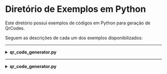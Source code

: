 # Diretório de Exemplos em Python

Este diretório possui exemplos de códigos em Python para geração de QrCodes.

Seguem as descrições de cada um dos exemplos disponibilizados:

---

<details>
  <summary><b>qr_code_generator.py</b></summary>

  Este programa foi desenvolvido para gerar QR Codes a partir de uma entrada de texto fornecida pelo usuário. Ele utiliza a biblioteca `qrcode` para criar e salvar o QR Code em um arquivo de imagem no formato PNG.

  **Funcionalidades:**

  - ***Geração de QR Code***:
    - Cria um QR Code a partir de um texto fornecido pelo usuário.
    - Permite personalizar o tamanho do QR Code, o tamanho de cada "box" (pixel), a espessura da borda, a cor de fundo e a cor do QR Code.

  - ***Salvamento do QR Code***:
    - Salva o QR Code gerado em um arquivo de imagem no formato PNG no diretório onde o script está localizado.

  **Como funciona:**

  O programa solicita ao usuário que insira o texto que deseja codificar no QR Code. Em seguida, ele utiliza a biblioteca `qrcode` para gerar o QR Code com base nas configurações definidas (versão, tamanho do box, borda, cores, etc.). Por fim, o QR Code é salvo como um arquivo PNG no diretório do script.

  **Personalização:**

  O programa permite personalizar várias propriedades do QR Code, como:

  - `VERSAO`: Controla o tamanho do QR Code (valores de 1 a 40).
  - `BOX_SIZE`: Define o tamanho de cada "box" (pixel) do QR Code.
  - `BORDER`: Define a espessura da borda ao redor do QR Code.
  - `BACK_COLOR`: Define a cor de fundo do QR Code (em formato RGB).
  - `FILL_COLOR`: Define a cor do QR Code (em formato RGB).

  **Dependências:**

  Para utilizar este programa, é necessário instalar a biblioteca `qrcode`. Isso pode ser feito utilizando o gerenciador de pacotes `pip` com o seguinte comando:

  ```bash```
  ```pip install qrcode```
  
  Para mais informações sobre a biblioteca `qrcode`, consulte a [documentação oficial](https://pypi.org/project/qrcode/).
</details>

---

<details>
  <summary><b>qr_code_generator.py</b></summary>

  Este programa foi desenvolvido para gerar QR Codes a partir de uma entrada de texto fornecida pelo usuário. Ele utiliza a biblioteca `PyQRCode` para criar e salvar o QR Code em arquivos de imagem nos formatos SVG e PNG.

  **Funcionalidades:**

  - ***Geração de QR Code***:
    - Cria um QR Code a partir de um texto fornecido pelo usuário.
    - Permite personalizar a escala do QR Code ao salvar nos formatos SVG e PNG.

  - ***Salvamento do QR Code***:
    - Salva o QR Code gerado em arquivos de imagem nos formatos SVG e PNG no diretório onde o script está localizado.

  **Como funciona:**

  O programa solicita ao usuário que insira o texto que deseja codificar no QR Code. Em seguida, ele utiliza a biblioteca `PyQRCode` para gerar o QR Code com base no texto fornecido. Por fim, o QR Code é salvo como arquivos SVG e PNG no diretório do script.

  **Dependências:**

  Para utilizar este programa, é necessário instalar a biblioteca `PyQRCode`. Isso pode ser feito utilizando o gerenciador de pacotes `pip` com o seguinte comando:

  ```bash```
  ```pip install pyqrcode```

  Para mais informações sobre a biblioteca `PyQRCode`, consulte a [documentação oficial](https://pypi.org/project/PyQRCode/).
  </details>